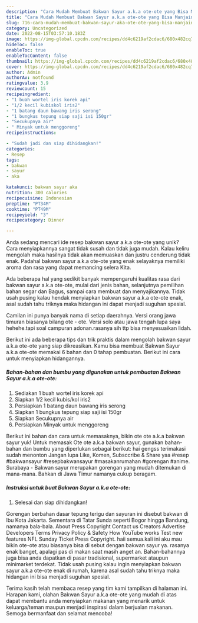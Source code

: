 ```yaml
---
description: "Cara Mudah Membuat Bakwan Sayur a.k.a ote-ote yang Bisa Manjain Lidah"
title: "Cara Mudah Membuat Bakwan Sayur a.k.a ote-ote yang Bisa Manjain Lidah"
slug: 716-cara-mudah-membuat-bakwan-sayur-aka-ote-ote-yang-bisa-manjain-lidah
category: Uncategorized
date: 2022-08-15T03:57:10.183Z
image: https://img-global.cpcdn.com/recipes/dd4c6219af2cdac6/680x482cq70/bakwan-sayur-aka-ote-ote-foto-resep-utama.jpg
hideToc: false
enableToc: true
enableTocContent: false
thumbnail: https://img-global.cpcdn.com/recipes/dd4c6219af2cdac6/680x482cq70/bakwan-sayur-aka-ote-ote-foto-resep-utama.jpg
cover: https://img-global.cpcdn.com/recipes/dd4c6219af2cdac6/680x482cq70/bakwan-sayur-aka-ote-ote-foto-resep-utama.jpg
author: Admin
authorAv: notfound
ratingvalue: 3.9
reviewcount: 15
recipeingredient:
- "1 buah wortel iris korek api"
- "1/2 kecil kubiskol iris2"
- "1 batang daun bawang iris serong"
- "1 bungkus tepung siap saji isi 150gr"
- "Secukupnya air"
- " Minyak untuk menggoreng"
recipeinstructions:

- "Sudah jadi dan siap dihidangkan!"
categories:
- Resep
tags:
- bakwan
- sayur
- aka

katakunci: bakwan sayur aka 
nutrition: 300 calories
recipecuisine: Indonesian
preptime: "PT34M"
cooktime: "PT49M"
recipeyield: "3"
recipecategory: Dinner

---
```





Anda sedang mencari ide resep bakwan sayur a.k.a ote-ote yang unik? Cara menyiapkannya sangat tidak susah dan tidak juga mudah. Kalau keliru mengolah maka hasilnya tidak akan memuaskan dan justru cenderung tidak enak. Padahal bakwan sayur a.k.a ote-ote yang enak selayaknya memiliki aroma dan rasa yang dapat memancing selera Kita.





Ada beberapa hal yang sedikit banyak mempengaruhi kualitas rasa dari bakwan sayur a.k.a ote-ote, mulai dari jenis bahan, selanjutnya pemilihan bahan segar dan Bagus, sampai cara membuat dan menyajikannya. Tidak usah pusing kalau hendak menyiapkan bakwan sayur a.k.a ote-ote enak,      asal sudah tahu triknya maka hidangan ini dapat menjadi suguhan spesial.














Camilan ini punya banyak nama di setiap daerahnya. Versi orang jawa timuran biasanya bilang ote - ote. Versi solo atau jawa tengah lupa saya hehehe.tapi soal campuran adonan.rasanya sih ttp bisa menyesuaikan lidah.






Berikut ini ada beberapa tips dan trik praktis dalam mengolah bakwan sayur a.k.a ote-ote yang siap dikreasikan. Kamu bisa membuat Bakwan Sayur a.k.a ote-ote memakai 6 bahan dan 0 tahap pembuatan. Berikut ini cara untuk menyiapkan hidangannya.

<!--inarticleads1-->

##### Bahan-bahan dan bumbu yang digunakan untuk pembuatan Bakwan Sayur a.k.a ote-ote:

1. Sediakan 1 buah wortel iris korek api
1. Siapkan 1/2 kecil kubis/kol iris2
1. Persiapkan 1 batang daun bawang iris serong
1. Siapkan 1 bungkus tepung siap saji isi 150gr
1. Siapkan Secukupnya air
1. Persiapkan  Minyak untuk menggoreng


Berikut ini bahan dan cara untuk memasaknya, bikin ote ote a.k.a bakwan sayur yuk! Untuk memasak Ote ote a.k.a bakwan sayur, gunakan bahan-bahan dan bumbu yang diperlukan sebagai berikut: hai gengss terimakasi sudah menonton Jangan lupa Like, Komen, Subsccribe &amp; Share yaa ️#resep #bakwansayur #resepbakwansayur #masakanrumahan #gorengan #anime. Surabaya - Bakwan sayur merupakan gorengan yang mudah ditemukan di mana-mana. Bahkan di Jawa Timur namanya cukup beragam. 

<!--inarticleads2-->

##### Instruksi untuk buat Bakwan Sayur a.k.a ote-ote:


1. Selesai dan siap dihidangkan!

Gorengan berbahan dasar tepung terigu dan sayuran ini disebut bakwan di Ibu Kota Jakarta. Sementara di Tatar Sunda seperti Bogor hingga Bandung, namanya bala-bala. About Press Copyright Contact us Creators Advertise Developers Terms Privacy Policy &amp; Safety How YouTube works Test new features NFL Sunday Ticket Press Copyright. haii semua.kali ini aku mau bikin ote-ote atau biasanya bisa di sebut dengan bakwan sayur ya. rasanya enak banget, apalagi pas di makan saat masih anget an. Bahan-bahannya juga bisa anda dapatkan di pasar tradisional, supermarket ataupun minimarket terdekat. Tidak usah pusing kalau ingin menyiapkan bakwan sayur a.k.a ote-ote enak di rumah, karena asal sudah tahu triknya maka hidangan ini bisa menjadi suguhan spesial. 

Terima kasih telah membaca resep yang tim kami tampilkan di halaman ini. Harapan kami, olahan Bakwan Sayur a.k.a ote-ote yang mudah di atas dapat membantu anda menyiapkan makanan yang menarik untuk keluarga/teman maupun menjadi inspirasi dalam berjualan makanan. Semoga bermanfaat dan selamat mencoba!
